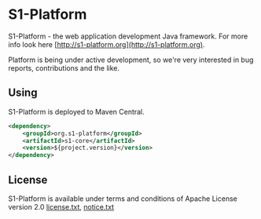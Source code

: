 S1-Platform
===========

S1-Platform - the web application development Java framework.
For more info look here [http://s1-platform.org](http://s1-platform.org).

Platform is being under active development, so we're very interested in bug reports,
contributions and the like.

Using
-----

S1-Platform is deployed to Maven Central.

```xml
<dependency>
    <groupId>org.s1-platform</groupId>
    <artifactId>s1-core</artifactId>
    <version>${project.version}</version>
</dependency>
```

License
-------

S1-Platform is available under terms and conditions of Apache License version 2.0 [license.txt](https://raw.github.com/s1-platform/s1/master/S1-LICENSE.txt), [notice.txt](https://raw.github.com/s1-platform/s1/master/S1-NOTICE.txt)